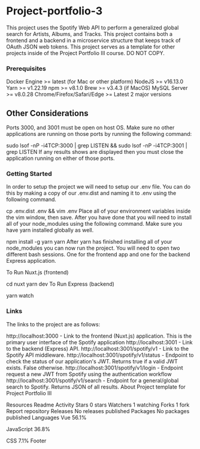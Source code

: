 # Project-portfolio-3

This project uses the Spotify Web API to perform a generalized global search for Artists, Albums, and Tracks. This project contains both a frontend and a backend in a microservice structure that keeps track of OAuth JSON web tokens. This project serves as a template for other projects inside of the Project Portfolio III course. DO NOT COPY.

### Prerequisites

Docker Engine >= latest (for Mac or other platform)
NodeJS >= v16.13.0
Yarn >= v1.22.19
npm >= v8.1.0
Brew >= v3.4.3 (if MacOS)
MySQL Server >= v8.0.28
Chrome/Firefox/Safari/Edge >= Latest 2 major versions

## Other Considerations

Ports 3000, and 3001 must be open on host OS. Make sure no other applications are running on those ports by running the following command:

sudo lsof -nP -i4TCP:3000 | grep LISTEN && sudo lsof -nP -i4TCP:3001 | grep LISTEN
If any results shows are displayed then you must close the application running on either of those ports.

### Getting Started

In order to setup the project we will need to setup our .env file. You can do this by making a copy of our .env.dist and naming it to .env using the following command.

cp .env.dist .env && vim .env
Place all of your environment variables inside the vim window, then save. After you have done that you will need to install all of your node_modules using the following command. Make sure you have yarn installed globally as well.

npm install -g yarn
yarn
After yarn has finished installing all of your node_modules you can now run the project. You will need to open two different bash sessions. One for the frontend app and one for the backend Express application.

To Run Nuxt.js (frontend)

cd nuxt
yarn dev
To Run Express (backend)

yarn watch

### Links

The links to the project are as follows:

http://localhost:3000 - Link to the frontend (Nuxt.js) application. This is the primary user interface of the Spotify application
http://localhost:3001 - Link to the backend (Express) API.
http://localhost:3001/spotify/v1 - Link to the Spotify API middleware.
http://localhost:3001/spotify/v1/status - Endpoint to check the status of our application's JWT. Returns true if a valid JWT exists. False otherwise.
http://localhost:3001/spotify/v1/login - Endpoint request a new JWT from Spotify using the authentication workflow
http://localhost:3001/spotify/v1/search - Endpoint for a general/global search to Spotify. Returns JSON of all results.
About
Project template for Project Portfolio III

Resources
Readme
Activity
Stars
0 stars
Watchers
1 watching
Forks
1 fork
Report repository
Releases
No releases published
Packages
No packages published
Languages
Vue
56.1%

JavaScript
36.8%

CSS
7.1%
Footer
